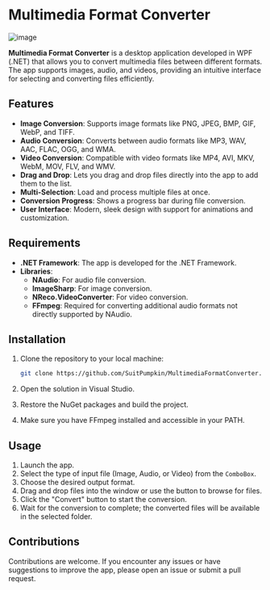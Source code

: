 # Multimedia Format Converter

![image](https://github.com/user-attachments/assets/0fe8106f-0674-4c3b-97e4-77403812006a)

**Multimedia Format Converter** is a desktop application developed in WPF (.NET) that allows you to convert multimedia files between different formats. The app supports images, audio, and videos, providing an intuitive interface for selecting and converting files efficiently.

## Features

- **Image Conversion**: Supports image formats like PNG, JPEG, BMP, GIF, WebP, and TIFF.
- **Audio Conversion**: Converts between audio formats like MP3, WAV, AAC, FLAC, OGG, and WMA.
- **Video Conversion**: Compatible with video formats like MP4, AVI, MKV, WebM, MOV, FLV, and WMV.
- **Drag and Drop**: Lets you drag and drop files directly into the app to add them to the list.
- **Multi-Selection**: Load and process multiple files at once.
- **Conversion Progress**: Shows a progress bar during file conversion.
- **User Interface**: Modern, sleek design with support for animations and customization.

## Requirements

- **.NET Framework**: The app is developed for the .NET Framework.
- **Libraries**:
  - **NAudio**: For audio file conversion.
  - **ImageSharp**: For image conversion.
  - **NReco.VideoConverter**: For video conversion.
  - **FFmpeg**: Required for converting additional audio formats not directly supported by NAudio.

## Installation

1. Clone the repository to your local machine:
   ```bash
   git clone https://github.com/SuitPumpkin/MultimediaFormatConverter.git
   ```

2. Open the solution in Visual Studio.

3. Restore the NuGet packages and build the project.

4. Make sure you have FFmpeg installed and accessible in your PATH.

## Usage

1. Launch the app.
2. Select the type of input file (Image, Audio, or Video) from the `ComboBox`.
3. Choose the desired output format.
4. Drag and drop files into the window or use the button to browse for files.
5. Click the "Convert" button to start the conversion.
6. Wait for the conversion to complete; the converted files will be available in the selected folder.

## Contributions

Contributions are welcome. If you encounter any issues or have suggestions to improve the app, please open an issue or submit a pull request.
